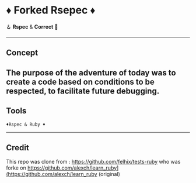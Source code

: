# ♦️ Forked Rsepec ♦️

🪝  **Rspec** & **Correct**  🧰

---
## Concept

The purpose of the adventure of today was to create a code based on conditions to be respected, to facilitate future debugging.
---

## Tools

	♦️Rspec & Ruby ♦️

---

## Credit

This repo was clone from : https://github.com/felhix/tests-ruby    who was forke on https://github.com/alexch/learn_ruby](https://github.com/alexch/learn_ruby    (original)
